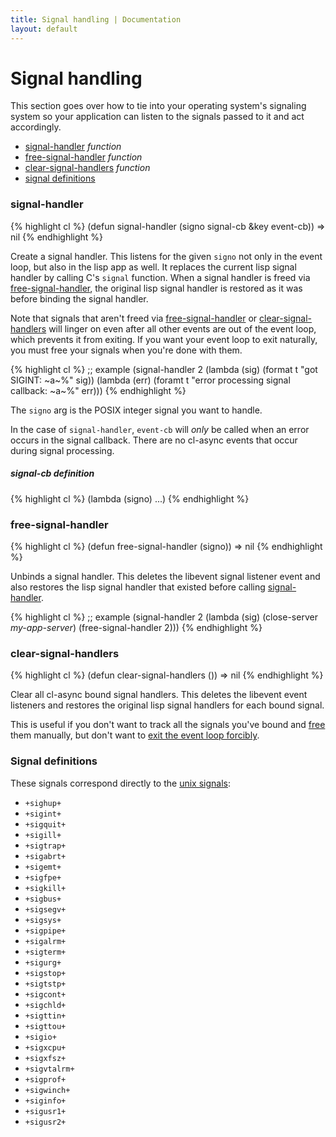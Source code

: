 ```yaml
---
title: Signal handling | Documentation
layout: default
---
```


Signal handling
===============
This section goes over how to tie into your operating system's signaling system
so your application can listen to the signals passed to it and act accordingly.

- [signal-handler](#signal-handler) _function_
- [free-signal-handler](#free-signal-handler) _function_
- [clear-signal-handlers](#clear-signal-handlers) _function_
- [signal definitions](#signal-definitions)

<a id="signal-handler"></a>
### signal-handler
{% highlight cl %}
(defun signal-handler (signo signal-cb &key event-cb))
  => nil
{% endhighlight %}

Create a signal handler. This listens for the given `signo` not only in the 
event loop, but also in the lisp app as well. It replaces the current lisp
signal handler by calling C's `signal` function. When a signal handler is freed
via [free-signal-handler](#free-signal-handler), the original lisp signal
handler is restored as it was before binding the signal handler.

Note that signals that aren't freed via [free-signal-handler](#free-signal-handler)
or [clear-signal-handlers](#clear-signal-handlers) will linger on even after all
other events are out of the event loop, which prevents it from exiting. If you
want your event loop to exit naturally, you must free your signals when you're
done with them.

{% highlight cl %}
;; example
(signal-handler 2 (lambda (sig) (format t "got SIGINT: ~a~%" sig))
                  (lambda (err) (foramt t "error processing signal callback: ~a~%" err)))
{% endhighlight %}

The `signo` arg is the POSIX integer signal you want to handle.

In the case of `signal-handler`, `event-cb` will *only* be called when an error
occurs in the signal callback. There are no cl-async events that occur during
signal processing.

<a id="signal-handler-signal-cb"></a>
##### signal-cb definition
{% highlight cl %}
(lambda (signo) ...)
{% endhighlight %}

<a id="free-signal-handler"></a>
### free-signal-handler
{% highlight cl %}
(defun free-signal-handler (signo))
  => nil
{% endhighlight %}

Unbinds a signal handler. This deletes the libevent signal listener event and
also restores the lisp signal handler that existed before calling
[signal-handler](#signal-handler).

{% highlight cl %}
;; example
(signal-handler 2
  (lambda (sig)
    (close-server *my-app-server*)
    (free-signal-handler 2)))
{% endhighlight %}

<a id="clear-signal-handlers"></a>
### clear-signal-handlers
{% highlight cl %}
(defun clear-signal-handlers ())
  => nil
{% endhighlight %}

Clear all cl-async bound signal handlers. This deletes the libevent event
listeners and restores the original lisp signal handlers for each bound signal.

This is useful if you don't want to track all the signals you've bound and
[free](#free-signal-handler) them manually, but don't want to [exit the event
loop forcibly](/cl-async/base#exit-event-loop).

<a id="signal-definitions"></a>
### Signal definitions
These signals correspond directly to the [unix signals](http://unixhelp.ed.ac.uk/CGI/man-cgi?signal+7):

- `+sighup+`
- `+sigint+`
- `+sigquit+`
- `+sigill+`
- `+sigtrap+`
- `+sigabrt+`
- `+sigemt+`
- `+sigfpe+`
- `+sigkill+`
- `+sigbus+`
- `+sigsegv+`
- `+sigsys+`
- `+sigpipe+`
- `+sigalrm+`
- `+sigterm+`
- `+sigurg+`
- `+sigstop+`
- `+sigtstp+`
- `+sigcont+`
- `+sigchld+`
- `+sigttin+`
- `+sigttou+`
- `+sigio+`
- `+sigxcpu+`
- `+sigxfsz+`
- `+sigvtalrm+`
- `+sigprof+`
- `+sigwinch+`
- `+siginfo+`
- `+sigusr1+`
- `+sigusr2+`
